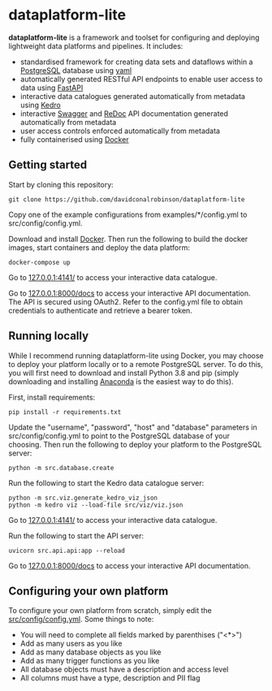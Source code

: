 # dataplatform-lite

**dataplatform-lite** is a framework and toolset for configuring and deploying lightweight data platforms and pipelines. It includes:

* standardised framework for creating data sets and dataflows within a [PostgreSQL](https://www.postgresql.org/) database using [yaml](https://yaml.org/)
* automatically generated RESTful API endpoints to enable user access to data using [FastAPI](https://fastapi.tiangolo.com/)
* interactive data catalogues generated automatically from metadata using [Kedro](https://github.com/quantumblacklabs/kedro-viz)
* interactive [Swagger](https://swagger.io/) and [ReDoc](https://github.com/Redocly/redoc) API documentation generated automatically from metadata
* user access controls enforced automatically from metadata
* fully containerised using [Docker](https://www.docker.com/)

## Getting started

Start by cloning this repository:

```
git clone https://github.com/davidconalrobinson/dataplatform-lite
```

Copy one of the example configurations from examples/\*/config.yml to src/config/config.yml.

Download and install [Docker](https://www.docker.com/products/docker-desktop). Then run the following to build the docker images, start containers and deploy the data platform:

```
docker-compose up
```

Go to [127.0.0.1:4141/](http://127.0.0.1:4141/) to access your interactive data catalogue.

Go to [127.0.0.1:8000/docs](http://127.0.0.1:8000/docs) to access your interactive API documentation. The API is secured using OAuth2. Refer to the config.yml file to obtain credentials to authenticate and retrieve a bearer token.

## Running locally

While I recommend running dataplatform-lite using Docker, you may choose to deploy your platform locally or to a remote PostgreSQL server. To do this, you will first need to download and install Python 3.8 and pip (simply downloading and installing [Anaconda](https://www.anaconda.com/products/individual) is the easiest way to do this).

First, install requirements:

```
pip install -r requirements.txt
```

Update the "username", "password", "host" and "database" parameters in src/config/config.yml to point to the PostgreSQL database of your choosing. Then run the following to deploy your platform to the PostgreSQL server:

```
python -m src.database.create
```

Run the following to start the Kedro data catalogue server:

```
python -m src.viz.generate_kedro_viz_json
python -m kedro viz --load-file src/viz/viz.json
```

Go to [127.0.0.1:4141/](http://127.0.0.1:4141/) to access your interactive data catalogue.

Run the following to start the API server:

```
uvicorn src.api.api:app --reload
```

Go to [127.0.0.1:8000/docs](http://127.0.0.1:8000/docs) to access your interactive API documentation.

## Configuring your own platform

To configure your own platform from scratch, simply edit the [src/config/config.yml](https://github.com/davidconalrobinson/dataplatform-lite/blob/main/src/config/config.yml). Some things to note:

* You will need to complete all fields marked by parenthises ("<\*>")
* Add as many users as you like
* Add as many database objects as you like
* Add as many trigger functions as you like
* All database objects must have a description and access level
* All columns must have a type, description and PII flag